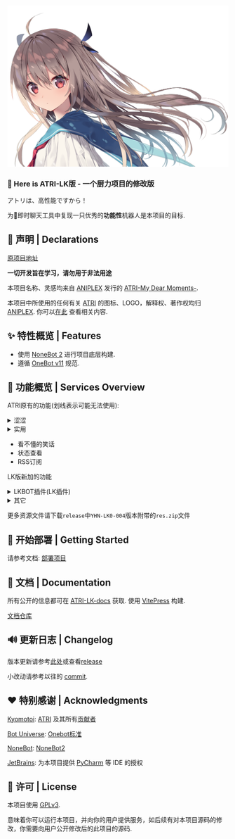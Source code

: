 ![](res/img/atri.png)

### 👋 Here is ATRI-LK版 - 一个厨力项目的修改版

アトリは、高性能ですから！

为🐧即时聊天工具中复现一只优秀的**功能性**机器人是本项目的目标.

## 📌 声明 | Declarations

[原项目地址](https://github.com/Kyomotoi/ATRI)

**一切开发旨在学习，请勿用于非法用途**

本项目名称、灵感均来自 [ANIPLEX](https://aniplex-exe.com/) 发行的 [ATRI-My Dear Moments-](https://atri-mdm.com/).

本项目中所使用的任何有关 [ATRI](https://atri-mdm.com/)
的图标、LOGO，解释权、著作权均归 [ANIPLEX](https://aniplex-exe.com/). 你可以[在此](https://aniplex-exe.com/guidelines/)
查看相关内容.

## ✨ 特性概览 | Features

- 使用 [NoneBot 2](https://v2.nonebot.dev/) 进行项目底层构建.
- 遵循 [OneBot v11](https://onebot.dev/) 规范.

## 📱 功能概览 | Services Overview

ATRI原有的功能(划线表示可能无法使用):

<details markdown='1'><summary>涩涩</summary>

- 文爱
- 涩图
- ~~涩图嗅探~~
- 涩批翻译机

</details>

<details markdown='1'><summary>实用</summary>

- 以图搜图
- ~~以图搜番~~
- ATRI语（加密、解密，改自[`rcnb`](https://github.com/rcnbapp/RCNB.js)）
- 简单骰子
- ~~b站动态订阅~~
- 谁是卷王 (基于 wakatime)
- 自定义词库（多种方式匹配）

</details>

- 看不懂的笑话
- 状态查看
- RSS订阅

LK版新加的功能

<details markdown='1'><summary>LKBOT插件(LK插件)</summary>

> 勾上的即已大致完成，但仍需优化。未被勾选的是暂时未完成但已经加入。计划中表示最近会进行开发。划线的暂时不进行更新。

- [ ] lk插件主体
  - [x] LK插件专属的用户系统Part.1
  - [x] 签到系统
  - [x] 物品商店系统Part.1
  - [x] 健康模式
  - [x] 尝鲜模式
- [x] lk功能
  - [x] AI聊天
  - [x] 图聊
  - [x] 戳一戳ATRI语录
  - [x] 钉宫语录
  - [x] 舔狗日记
  - [x] 每日发癫
- [ ] 宠物
  - [x] 新宠物
  - [x] AI聊天
- [ ] 农场
  - [x] 新农场
  - [x] 锄地、浇水、种植、收获
  - [ ] 品质
  - [ ] 肥料
  - [x] 天气
  - [ ] 幸运值
  - [ ] 耕种等级
- [ ] ~~钓鱼~~
- [ ] ~~探险~~

</details>

<details markdown='1'><summary>其它</summary>

- 组队系统
- 每日新闻
- coser
- mc服务器查询
- 棋类游戏

</details>

更多资源文件请下载`release`中`YHN-LK0-004`版本附带的`res.zip`文件

## 🚀 开始部署 | Getting Started

请参考文档: [部署项目](https://lokyoh.github.io/ATRI-LK-docs/quick_start/introduction.html)

## 📖 文档 | Documentation

所有公开的信息都可在 [ATRI-LK-docs](https://lokyoh.github.io/ATRI-LK-docs/) 获取.
使用 [VitePress](https://vitepress.dev/) 构建.

[文档仓库](https://github.com/lokyoh/ATRI-LK-docs)

## 🔊 更新日志 | Changelog

版本更新请参考[此处](changelog.md)或查看[release](https://github.com/lokyoh/ATRI-LK/releases)

小改动请参考以往的 [commit](https://github.com/lokyoh/ATRI-LK/commits/main/).

## ❤️ 特别感谢 | Acknowledgments

[Kyomotoi](https://github.com/Kyomotoi): [ATRI](https://github.com/Kyomotoi/ATRI)
及其所有[贡献者](https://github.com/Kyomotoi/ATRI/graphs/contributors)

[Bot Universe](https://github.com/botuniverse): [Onebot标准](https://onebot.dev/)

[NoneBot](https://github.com/nonebot): [NoneBot2](https://github.com/nonebot/nonebot2)

[JetBrains](https://www.jetbrains.com/?from=ATRI): 为本项目提供 [PyCharm](https://www.jetbrains.com/pycharm/?from=ATRI)
等 IDE 的授权<br>

## 📄 许可 | License

本项目使用 [GPLv3](https://www.gnu.org/licenses/gpl-3.0.html).

意味着你可以运行本项目，并向你的用户提供服务，如后续有对本项目源码的修改，你需要向用户公开修改后的此项目的源码.
